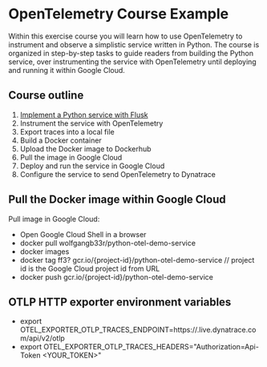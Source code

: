 # OpenTelemetry Course Example

Within this exercise course you will learn how to use OpenTelemetry to instrument and observe a
simplistic service written in Python.
The course is organized in step-by-step tasks to guide readers from building the Python service,
over instrumenting the service with OpenTelemetry until deploying and running it within Google Cloud.

## Course outline

1. [Implement a Python service with Flusk](./course/step-01.md)
2. Instrument the service with OpenTelemetry
3. Export traces into a local file
4. Build a Docker container
5. Upload the Docker image to Dockerhub
6. Pull the image in Google Cloud
7. Deploy and run the service in Google Cloud
8. Configure the service to send OpenTelemetry to Dynatrace








## Pull the Docker image within Google Cloud

Pull image in Google Cloud:

- Open Google Cloud Shell in a browser
- docker pull wolfgangb33r/python-otel-demo-service
- docker images
- docker tag ff3? gcr.io/{project-id}/python-otel-demo-service // project id is the Google Cloud project id from URL
- docker push gcr.io/{project-id}/python-otel-demo-service

## OTLP HTTP exporter environment variables

- export OTEL_EXPORTER_OTLP_TRACES_ENDPOINT=https://<YOUR>.live.dynatrace.com/api/v2/otlp
- export OTEL_EXPORTER_OTLP_TRACES_HEADERS="Authorization=Api-Token <YOUR_TOKEN>"